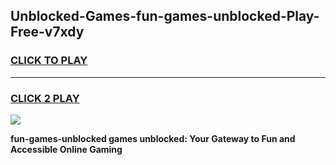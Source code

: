 
## Unblocked-Games-fun-games-unblocked-Play-Free-v7xdy
<h3>
<a href="https://premium76.site?title=fun-games-unblocked&ref=23A">CLICK TO PLAY</a></h3>
<hr>

<h3>
<a href="https://premium76.site?title=fun-games-unblocked&ref=23A">CLICK 2 PLAY</a>
  
</h3>

<a href="https://premium76.site?title=fun-games-unblocked&ref=23A"><img src="https://clearcache.store/games.png"></a>


**fun-games-unblocked games unblocked: Your Gateway to Fun and Accessible Online Gaming**
